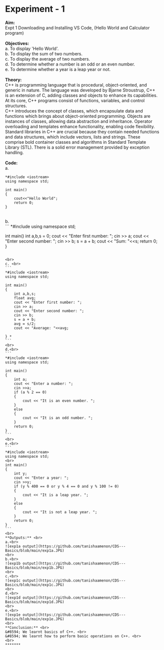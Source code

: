 # Experiment - 1
**Aim:** <br>
Expt 1	Downloading and Installing VS Code, (Hello World and Calculator program)<br>
<br>
**Objectives:** <br>
a. To display 'Hello World'.<br>
b. To display the sum of two numbers.<br>
c. To display the average of two numbers.<br>
d. To determine whether a number is an odd or an even number.<br>
e. To determine whether a year is a leap year or not.<br>
<br>
**Theory:** <br>
C++ is programming language that is procedural, object-oriented, and generic in nature. The language was developed by Bjarne Stroustrup, C++ is an extension of C, adding classes and objects to enhance its capabilities. At its core, C++ programs consist of functions, variables, and control structures.<br>
C++ introduces the concept of classes, which encapsulate data and functions which brings about object-oriented programming. Objects are instances of classes, allowing data abstraction and inheritance. Operator overloading and templates enhance functionality, enabling code flexibility.<br>
Standard libraries in C++ are crucial because they contain needed functions and data structures, which include vectors, lists and strings. These comprise bold container classes and algorithms in Standard Template Library (STL). There is a solid error management provided by exception handling.<br>
<br>
**Code:** <br>
a.<br> 
```
*#include <iostream>
using namespace std;

int main()
{
    cout<<"Hello World";
    return 0;
}
```
<br>
b.<br>
```
*#include <iostream>
using namespace std;

int main()
    int a,b,s = 0;
    cout << "Enter first number: ";
    cin >> a;
    cout << "Enter second number: ";
    cin >> b;
    s = a + b;
    cout << "Sum: "<<s;
    return 0;
}
``````

<br>
c. <br>
```
*#include <iostream> 
using namespace std;  
 
int main() 
{ 
    int a,b,s; 
    float avg; 
    cout << "Enter first number: "; 
    cin >> a; 
    cout << "Enter second number: "; 
    cin >> b; 
    s = a + b; 
    avg = s/2; 
    cout << "Average: "<<avg; 
     
} *
```
<br>
d.<br>
```
*#include <iostream> 
using namespace std; 
 
int main() 
{ 
    int a; 
    cout << "Enter a number: "; 
    cin >>a; 
    if (a % 2 == 0) 
    { 
        cout << "It is an even number. "; 
    } 
    else 
    { 
        cout << "It is an odd number. ";
    }
    return 0;
}
```
<br>
e.<br>
```
*#include <iostream>
using namespace std;
<br>
int main()
{
    int y;
    cout << "Enter a year: ";
    cin >>y;
    if (y % 400 == 0 or y % 4 == 0 and y % 100 != 0)
    {
        cout << "It is a leap year. ";
    }
    else
    {
        cout << "It is not a leap year. ";
    }
    return 0;
}
```
<br>
**Outputs:** <br>
a.<br>
![exp1a output](https://github.com/tanishaamenon/CDS---Basics/blob/main/exp1a.JPG)
<br>
b.<br>
![exp1b output](https://github.com/tanishaamenon/CDS---Basics/blob/main/exp1b.JPG)
<br>
c.<br>
![exp1c output](https://github.com/tanishaamenon/CDS---Basics/blob/main/exp1c.JPG)
<br>
d.<br>
![exp1d output](https://github.com/tanishaamenon/CDS---Basics/blob/main/exp1d.JPG)
<br>
e.<br>
![exp1e output](https://github.com/tanishaamenon/CDS---Basics/blob/main/exp1e.JPG)
<br>
**Conclusion:** <br>
&#8594; We learnt basics of C++. <br>
&#8594; We learnt how to perform basic operations on C++. <br>
<br>
*******

